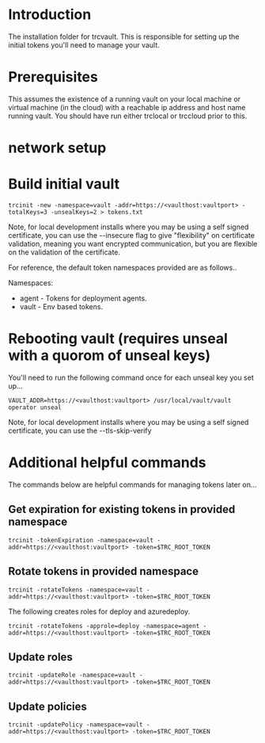 # Introduction 
The installation folder for trcvault.  This is responsible for setting up the initial tokens you'll need to manage your vault.

# Prerequisites
This assumes the existence of a running vault on your local machine or virtual machine (in the cloud) with a reachable ip address and host name running vault.  You should have run either trclocal or trccloud prior to this.

# network setup


# Build initial vault
```
trcinit -new -namespace=vault -addr=https://<vaulthost:vaultport> -totalKeys=3 -unsealKeys=2 > tokens.txt
```

Note, for local development installs where you may be using a self signed certificate, you can use the --insecure flag to give "flexibility" on certificate validation, meaning you want encrypted communication, but you are flexible on the validation of the certificate.


For reference, the default token namespaces provided are as follows..


Namespaces:
* agent - Tokens for deployment agents.
* vault - Env based tokens.


# Rebooting vault (requires unseal with a quorom of unseal keys)
You'll need to run the following command once for each unseal key you set up...

```
VAULT_ADDR=https://<vaulthost:vaultport> /usr/local/vault/vault operator unseal
```

Note, for local development installs where you may be using a self signed certificate, you can use the --tls-skip-verify

# Additional helpful commands
The commands below are helpful commands for managing tokens later on...

## Get expiration for existing tokens in provided namespace
```
trcinit -tokenExpiration -namespace=vault -addr=https://<vaulthost:vaultport> -token=$TRC_ROOT_TOKEN
```

## Rotate tokens in provided namespace
```
trcinit -rotateTokens -namespace=vault -addr=https://<vaulthost:vaultport> -token=$TRC_ROOT_TOKEN
```

The following creates roles for deploy and azuredeploy.
```
trcinit -rotateTokens -approle=deploy -namespace=agent -addr=https://<vaulthost:vaultport> -token=$TRC_ROOT_TOKEN
```

## Update roles
```
trcinit -updateRole -namespace=vault -addr=https://<vaulthost:vaultport> -token=$TRC_ROOT_TOKEN
```

## Update policies
```
trcinit -updatePolicy -namespace=vault -addr=https://<vaulthost:vaultport> -token=$TRC_ROOT_TOKEN
```
